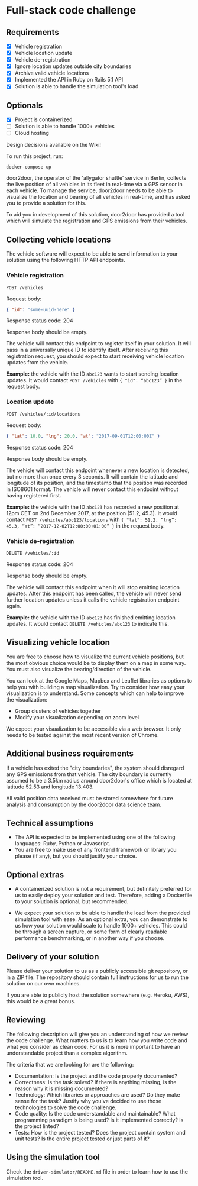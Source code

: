 # Full-stack code challenge

## Requirements

- [x] Vehicle registration
- [x] Vehicle location update
- [x] Vehicle de-registration
- [x] Ignore location updates outside city boundaries
- [x] Archive valid vehicle locations
- [x] Implemented the API in Ruby on Rails 5.1 API
- [x] Solution is able to handle the simulation tool's load

## Optionals
- [x] Project is containerized
- [ ] Solution is able to handle 1000+ vehicles
- [ ] Cloud hosting

Design decisions available on the Wiki!

To run this project, run:

`docker-compose up`

door2door, the operator of the 'allygator shuttle' service in Berlin, collects the live position of all vehicles in its fleet in real-time via a GPS sensor in each vehicle. To manage the service, door2door needs to be able to visualize the location and bearing of all vehicles in real-time, and has asked you to provide a solution for this.

To aid you in development of this solution, door2door has provided a tool which will simulate the registration and GPS emissions from their vehicles.

## Collecting vehicle locations

The vehicle software will expect to be able to send information to your solution using the following HTTP API endpoints.

### Vehicle registration

`POST /vehicles`

Request body:

```json
{ "id": "some-uuid-here" }
```

Response status code: 204

Response body should be empty.

The vehicle will contact this endpoint to register itself in your solution. It will pass in a universally unique ID to identify itself. After receiving this registration request, you should expect to start receiving vehicle location updates from the vehicle.

**Example:** the vehicle with the ID `abc123` wants to start sending location updates. It would contact `POST /vehicles` with ``{ "id": “abc123” }`` in the request body.

### Location update

`POST /vehicles/:id/locations`

Request body:

```json
{ "lat": 10.0, "lng": 20.0, "at": "2017-09-01T12:00:00Z" }
```

Response status code: 204

Response body should be empty.

The vehicle will contact this endpoint whenever a new location is detected, but no more than once every 3 seconds. It will contain the latitude and longitude of its position, and the timestamp that the position was recorded in ISO8601 format. The vehicle will never contact this endpoint without having registered first.

**Example:** the vehicle with the ID `abc123` has recorded a new position at 12pm CET on 2nd December 2017, at the position (51.2, 45.3). It would contact `POST /vehicles/abc123/locations` with ``{ "lat": 51.2, “lng”: 45.3, “at”: “2017-12-02T12:00:00+01:00” }`` in the request body.

### Vehicle de-registration

`DELETE /vehicles/:id`

Response status code: 204

Response body should be empty.

The vehicle will contact this endpoint when it will stop emitting location updates. After this endpoint has been called, the vehicle will never send further location updates unless it calls the vehicle registration endpoint again.

**Example:** the vehicle with the ID `abc123` has finished emitting location updates. It would contact `DELETE /vehicles/abc123` to indicate this.

## Visualizing vehicle location

You are free to choose how to visualize the current vehicle positions, but the most obvious choice would be to display them on a map in some way. You must also visualize the bearing/direction of the vehicle.

You can look at the Google Maps, Mapbox and Leaflet libraries as options to help you with building a map visualization. Try to consider how easy your visualization is to understand. Some concepts which can help to improve the visualization:

* Group clusters of vehicles together
* Modify your visualization depending on zoom level

We expect your visualization to be accessible via a web browser. It only needs to be tested against the most recent version of Chrome.

## Additional business requirements

If a vehicle has exited the "city boundaries", the system should disregard any GPS emissions from that vehicle. The city boundary is currently assumed to be a 3.5km radius around door2door's office which is located at latitude 52.53 and longitude 13.403.

All valid position data received must be stored somewhere for future analysis and consumption by the door2door data science team.

## Technical assumptions

* The API is expected to be implemented using one of the following languages: Ruby, Python or Javascript.
* You are free to make use of any frontend framework or library you please (if any), but you should justify your choice.

## Optional extras

* A containerized solution is not a requirement, but definitely preferred for us to easily deploy your solution and test. Therefore, adding a Dockerfile to your solution is optional, but recommended.

* We expect your solution to be able to handle the load from the provided simulation tool with ease. As an optional extra, you can demonstrate to us how your solution would scale to handle 1000+ vehicles. This could be through a screen capture, or some form of clearly readable performance benchmarking, or in another way if you choose.

## Delivery of your solution

Please deliver your solution to us as a publicly accessible git repository, or in a ZIP file. The repository should contain full instructions for us to run the solution on our own machines.

If you are able to publicly host the solution somewhere (e.g. Heroku, AWS), this would be a great bonus.

## Reviewing

The following description will give you an understanding of how we review the code challenge. What matters to us is to learn how you write code and what you consider as clean code. For us it is more important to have an understandable project than a complex algorithm.

The criteria that we are looking for are the following:

- Documentation: Is the project and the code properly documented?
- Correctness: Is the task solved? If there is anything missing, is the reason why it is missing documented?
- Technology: Which libraries or approaches are used? Do they make sense for the task? Justify why you've decided to use those technologies to solve the code challenge.
- Code quality: Is the code understandable and maintainable? What programming paradigm is being used? Is it implemented correctly? Is the project linted?
- Tests: How is the project tested? Does the project contain system and unit tests? Is the entire project tested or just parts of it?

## Using the simulation tool

Check the `driver-simulator/README.md` file in order to learn how to use the simulation tool.
